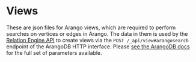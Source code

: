 # Views

These are json files for Arango views, which are required to perform searches on vertices or edges in Arango. The data in them is used by the [Relation Engine API](https://github.com/kbase/relation_engine) to create views via the `POST /_api/view#arangosearch` endpoint of the ArangoDB HTTP interface. Please [see the ArangoDB docs](https://www.arangodb.com/docs/3.5/http/views-arangosearch.html) for the full set of parameters available.
